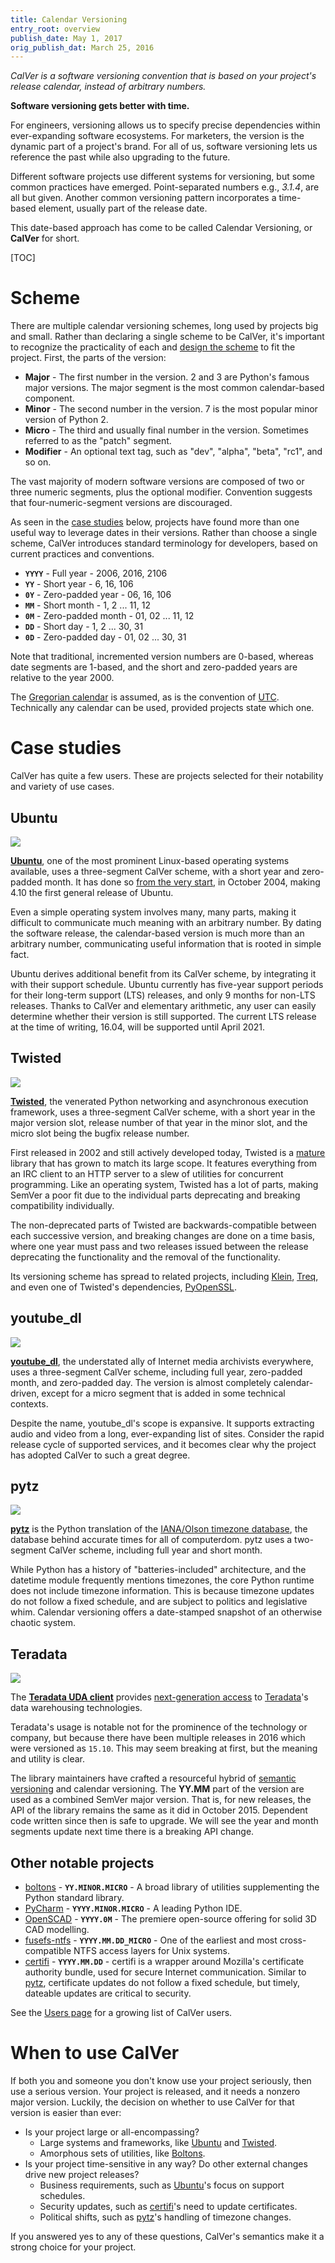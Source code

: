 ```yaml
---
title: Calendar Versioning
entry_root: overview
publish_date: May 1, 2017
orig_publish_dat: March 25, 2016
---
```


*CalVer is a software versioning convention that is based on your
project's release calendar, instead of arbitrary numbers.*

**Software versioning gets better with time.**

For engineers, versioning allows us to specify precise dependencies
within ever-expanding software ecosystems. For marketers, the version
is the dynamic part of a project's brand. For all of us, software
versioning lets us reference the past while also upgrading to the
future.

<!-- Developers who do not design their versioning scheme to match
their project are leaving valuable communication capital on the
table. -->

Different software projects use different systems for versioning, but
some common practices have emerged. Point-separated numbers e.g.,
*3.1.4*, are all but given. Another common versioning pattern
incorporates a time-based element, usually part of the release date.

This date-based approach has come to be called Calendar Versioning, or
**CalVer** for short.

[TOC]

# Scheme

There are multiple calendar versioning schemes, long used by projects
big and small. Rather than declaring a single scheme to be CalVer,
it's important to recognize the practicality of each and
[design the scheme][designing_a_version] to fit the project. First,
the parts of the version:

* **Major** - The first number in the version. 2 and 3 are Python's famous
  major versions. The major segment is the most common calendar-based component.
* **Minor** - The second number in the version. 7 is the most popular
  minor version of Python 2.
* **Micro** - The third and usually final number in the version. Sometimes
  referred to as the "patch" segment.
* **Modifier** - An optional text tag, such as "dev", "alpha", "beta",
  "rc1", and so on.

The vast majority of modern software versions are composed of two or
three numeric segments, plus the optional modifier. Convention
suggests that four-numeric-segment versions are discouraged.

[designing_a_version]: http://sedimental.org/designing_a_version.html

As seen in the [case studies](#case_studies) below, projects have
found more than one useful way to leverage dates in their
versions. Rather than choose a single scheme, CalVer introduces
standard terminology for developers, based on current practices and
conventions.

* **`YYYY`** - Full year - 2006, 2016, 2106
* **`YY`** - Short year - 6, 16, 106
* **`0Y`** - Zero-padded year - 06, 16, 106
* **`MM`** - Short month - 1, 2 ... 11, 12
* **`0M`** - Zero-padded month - 01, 02 ... 11, 12
* **`DD`** - Short day - 1, 2 ... 30, 31
* **`0D`** - Zero-padded day - 01, 02 ... 30, 31

Note that traditional, incremented version numbers are 0-based,
whereas date segments are 1-based, and the short and zero-padded years
are relative to the year 2000.

The [Gregorian calendar][gregorian] is assumed, as is the convention
of [UTC][utc]. Technically any calendar can be used, provided projects
state which one.

[gregorian]: https://en.wikipedia.org/wiki/Gregorian_calendar
[utc]: https://en.wikipedia.org/wiki/Coordinated_Universal_Time

# Case studies

CalVer has quite a few users. These are projects selected for their
notability and variety of use cases.

## Ubuntu

<img src="https://img.shields.io/badge/calver-YY.0M.MICRO-22bfda.svg" />

**[Ubuntu][ubuntu]**, one of the most prominent Linux-based operating
systems available, uses a three-segment CalVer scheme, with a short
year and zero-padded month. It has done so
[from the very start][ubuntu_releases], in October 2004, making 4.10
the first general release of Ubuntu.

Even a simple operating system involves many, many parts, making it
difficult to communicate much meaning with an arbitrary number. By
dating the software release, the calendar-based version is much more
than an arbitrary number, communicating useful information that is
rooted in simple fact.

Ubuntu derives additional benefit from its CalVer scheme, by
integrating it with their support schedule. Ubuntu currently has
five-year support periods for their long-term support (LTS) releases,
and only 9 months for non-LTS releases. Thanks to CalVer and
elementary arithmetic, any user can easily determine whether their
version is still supported. The current LTS release at the time of
writing, 16.04, will be supported until April 2021.

[ubuntu]: http://www.ubuntu.com/
[ubuntu_releases]: https://en.wikipedia.org/wiki/List_of_Ubuntu_releases

## Twisted

<img src="https://img.shields.io/badge/calver-YY.MM.MICRO-22bfda.svg" />

**[Twisted][twisted]**, the venerated Python networking and
asynchronous execution framework, uses a three-segment CalVer scheme,
with a short year in the major version slot, release number of that year
in the minor slot, and the micro slot being the bugfix release number.

First released in 2002 and still actively developed today, Twisted is
a [mature][twisted_wp] library that has grown to match its large
scope. It features everything from an IRC client to an HTTP server to
a slew of utilities for concurrent programming. Like an operating
system, Twisted has a lot of parts, making SemVer a poor fit due to
the individual parts deprecating and breaking compatibility individually.

The non-deprecated parts of Twisted are backwards-compatible between
each successive version, and breaking changes are done on a time basis,
where one year must pass and two releases issued between the release
deprecating the functionality and the removal of the functionality.

Its versioning scheme has spread to related projects, including
[Klein][klein], [Treq][treq], and even one of Twisted's dependencies,
[PyOpenSSL][pyopenssl].

[twisted]: https://twistedmatrix.com
[twisted_wp]: https://en.wikipedia.org/wiki/Twisted_%28software%29
[klein]: https://github.com/twisted/klein
[treq]: https://github.com/twisted/treq
[pyopenssl]: https://github.com/pyca/pyopenssl

## youtube_dl

<img src="https://img.shields.io/badge/calver-YYYY.0M.0D-22bfda.svg" />

**[youtube_dl][youtube_dl]**, the understated ally of Internet
media archivists everywhere, uses a three-segment CalVer scheme,
including full year, zero-padded month, and zero-padded day. The
version is almost completely calendar-driven, except for a micro
segment that is added in some technical contexts.

Despite the name, youtube_dl's scope is expansive. It supports
extracting audio and video from a long, ever-expanding list of
sites. Consider the rapid release cycle of supported services, and it
becomes clear why the project has adopted CalVer to such a great
degree.

[youtube_dl]: https://rg3.github.io/youtube-dl/

## pytz

<img src="https://img.shields.io/badge/calver-YYYY.MM-22bfda.svg" />

**[pytz][pytz]** is the Python translation of the
[IANA/Olson timezone database][iana_tz], the database behind accurate
times for all of computerdom.  pytz uses a two-segment CalVer scheme,
including full year and short month.

While Python has a history of "batteries-included" architecture, and
the datetime module frequently mentions timezones, the core Python
runtime does not include timezone information. This is because
timezone updates do not follow a fixed schedule, and are subject to
politics and legislative whim. Calendar versioning offers a
date-stamped snapshot of an otherwise chaotic system.

[pytz]: https://pypi.python.org/pypi/pytz
[iana_tz]: https://www.iana.org/time-zones

## Teradata

<img src="https://img.shields.io/badge/calver-YY.MM.MINOR.MICRO-22bfda.svg" />

The **[Teradata UDA client][teradata_uda]** provides [next-generation
access][uda_blog] to [Teradata][teradata]'s data warehousing technologies.

Teradata's usage is notable not for the prominence of the technology
or company, but because there have been multiple releases in 2016
which were versioned as `15.10`. This may seem breaking at first, but
the meaning and utility is clear.

The library maintainers have crafted a resourceful hybrid of
[semantic versioning][semver] and calendar versioning. The **YY.MM**
part of the version are used as a combined SemVer major version. That
is, for new releases, the API of the library remains the same as it
did in October 2015. Dependent code written since then is safe to
upgrade.  We will see the year and month segments update next time
there is a breaking API change.

[teradata]: http://www.teradata.com/
[teradata_uda]: https://pypi.python.org/pypi/teradata
[uda_blog]: https://developer.teradata.com/tools/reference/teradata-python-module
[semver]: http://semver.org/

## Other notable projects

* [boltons][boltons] - **`YY.MINOR.MICRO`** - A broad library of
  utilities supplementing the Python standard library.
* [PyCharm][pycharm] - **`YYYY.MINOR.MICRO`** - A leading Python IDE.
* [OpenSCAD][openscad] - **`YYYY.0M`** - The premiere open-source
  offering for solid 3D CAD modelling.
* [fusefs-ntfs][fusefs-ntfs] - **`YYYY.MM.DD_MICRO`** - One of the
  earliest and most cross-compatible NTFS access layers for Unix
  systems.
* [certifi][certifi] - **`YYYY.MM.DD`** - certifi is a wrapper around
  Mozilla's certificate authority bundle, used for secure Internet
  communication. Similar to [pytz](#pytz), certificate updates do not
  follow a fixed schedule, but timely, dateable updates are critical
  to security.
<!-- * Windows 95, 98, and 2000 - While Ubuntu is undoubtedly the
better operating sytem exemplar, Windows did serve to demonstrate the
branding success of CalVer. Windows 95 simply had a better ring to it
than Windows 3.1.1. -->

[boltons]: http://boltons.readthedocs.io/en/latest/
[pycharm]: https://www.jetbrains.com/pycharm/download/
[fusefs-ntfs]: http://www.freshports.org/sysutils/fusefs-ntfs
[openscad]: http://www.openscad.org/
[certifi]: https://pypi.python.org/pypi/certifi

See the [Users page][users] for a growing list of CalVer users.

[users]: /users.html

# When to use CalVer

If both you and someone you don't know use your project seriously,
then use a serious version. Your project is released, and it needs a
nonzero major version. Luckily, the decision on whether to use CalVer
for that version is easier than ever:

* Is your project large or all-encompassing?
    * Large systems and frameworks, like [Ubuntu](#ubuntu) and [Twisted](#twisted).
    * Amorphous sets of utilities, like [Boltons](#other_notable_projects).
* Is your project time-sensitive in any way? Do other external changes
  drive new project releases?
    * Business requirements, such as [Ubuntu](#ubuntu)'s focus on support schedules.
    * Security updates, such as [certifi](#other_notable_projects)'s need to update certificates.
    * Political shifts, such as [pytz](#pytz)'s handling of timezone changes.

If you answered yes to any of these questions, CalVer's semantics make
it a strong choice for your project.
